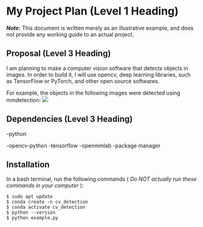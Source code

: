# My Project Plan (Level 1 Heading)
**_Note:_** This document is written merely as an illustrative example, and does not provide
any working guide to an actual project.

## Proposal (Level 3 Heading)

I am planning to make a computer vision software that detects objects in images.
In order to build it, I will use opencv, deep learning libraries, such as TensorFlow
or PyTorch, and other open source softwares.

For example, the objects in the following images were detected using mmdetection:
![](https://user-images.githubusercontent.com/12907710/137271636-56ba1cd2-b110-4812-8221-b4c120320aa9.png)
## Dependencies (Level 3 Heading)

-python

-opencv-python
-tensorflow
-openmmlab
-package manager

## Installation
In a bash terminal, run the following commands ( _Do NOT actually run these commands in
your computer_ ):

```
$ sudo apt update
$ conda create -n cv_detection
$ conda activate cv_detection
$ python --version
$ python example.py
```

